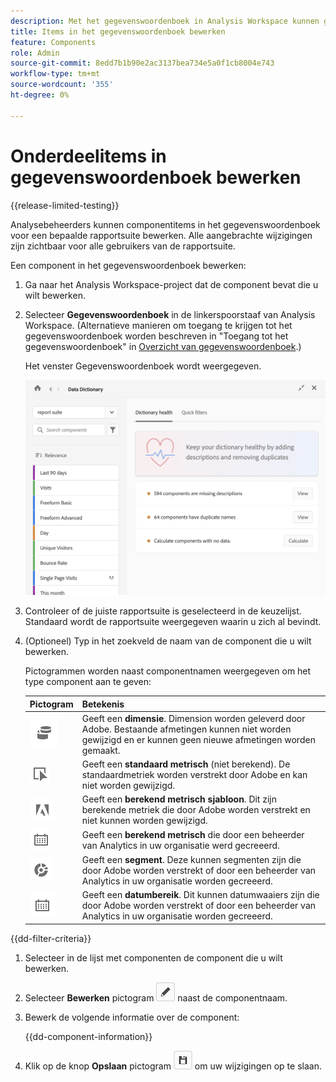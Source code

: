 ```yaml
---
description: Met het gegevenswoordenboek in Analysis Workspace kunnen gebruikers de verschillende componenten in Analysis Workspace, waaronder het beoogde gebruik, die zijn goedgekeurd, duplicaten zijn, catalogiseren en bijhouden, enzovoort.
title: Items in het gegevenswoordenboek bewerken
feature: Components
role: Admin
source-git-commit: 8edd7b1b90e2ac3137bea734e5a0f1cb8004e743
workflow-type: tm+mt
source-wordcount: '355'
ht-degree: 0%

---
```


# Onderdeelitems in gegevenswoordenboek bewerken

{{release-limited-testing}}

Analysebeheerders kunnen componentitems in het gegevenswoordenboek voor een bepaalde rapportsuite bewerken. Alle aangebrachte wijzigingen zijn zichtbaar voor alle gebruikers van de rapportsuite.

Een component in het gegevenswoordenboek bewerken:

1. Ga naar het Analysis Workspace-project dat de component bevat die u wilt bewerken.

1. Selecteer **Gegevenswoordenboek** in de linkerspoorstaaf van Analysis Workspace. (Alternatieve manieren om toegang te krijgen tot het gegevenswoordenboek worden beschreven in &quot;Toegang tot het gegevenswoordenboek&quot; in [Overzicht van gegevenswoordenboek](/help/analyze/analysis-workspace/components/data-dictionary/data-dictionary-overview.md).)

   Het venster Gegevenswoordenboek wordt weergegeven.

   ![Admin-weergave gegevenswoordenboek](assets/data-dictionary-admin.png)

1. Controleer of de juiste rapportsuite is geselecteerd in de keuzelijst. Standaard wordt de rapportsuite weergegeven waarin u zich al bevindt.

1. (Optioneel) Typ in het zoekveld de naam van de component die u wilt bewerken.

   Pictogrammen worden naast componentnamen weergegeven om het type component aan te geven:

   | Pictogram | Betekenis |
   |---------|----------|
   | ![Dimension-pictogram](assets/dimension-icon.png) | Geeft een **dimensie**. Dimension worden geleverd door Adobe. Bestaande afmetingen kunnen niet worden gewijzigd en er kunnen geen nieuwe afmetingen worden gemaakt. |
   | ![Metrisch pictogram](assets/default-metric-icon.png) | Geeft een **standaard metrisch** (niet berekend). De standaardmetriek worden verstrekt door Adobe en kan niet worden gewijzigd. |
   | ![Adobe-pictogram](assets/default-calc-metric-icon.png) | Geeft een **berekend metrisch sjabloon**. Dit zijn berekende metriek die door Adobe worden verstrekt en niet kunnen worden gewijzigd. |
   | ![Pictogram Rekenmachine](assets/calculated-metric-icon-created.png) | Geeft een **berekend metrisch** die door een beheerder van Analytics in uw organisatie werd gecreeerd. <!-- Delete all the comments... Components with this icon can be modified by an Analytics administrator. New calculated metrics can be created by an Analytics administrator, as described in [Metrics](/help/analyze/analysis-workspace/components/apply-create-metrics.md). --> |
   | ![Segmentpictogram](assets/segment-icon.png) | Geeft een **segment**. Deze kunnen segmenten zijn die door Adobe worden verstrekt of door een beheerder van Analytics in uw organisatie worden gecreeerd.<!-- Segments that were created byComponents with this icon can be modified by an Analytics administrator, as described in [Edit component entries in the Data Dictionary](/help/analyze/analysis-workspace/components/data-dictionary/edit-entries-data-dictionary.md). New calculated metrics can also be created by an Analytics administrator, as described in [Metrics](/help/analyze/analysis-workspace/components/apply-create-metrics.md). --> |
   | ![Pictogram Datumbereik](assets/date-range-icon.png) | Geeft een **datumbereik**. Dit kunnen datumwaaiers zijn die door Adobe worden verstrekt of door een beheerder van Analytics in uw organisatie worden gecreeerd. <!-- Components with this icon can be modified by an Analytics administrator. New date ranges can also be created by an Analytics administrator, as described in [Create custom date ranges](/help/analyze/analysis-workspace/components/calendar-date-ranges/custom-date-ranges.md). --> |

{{dd-filter-criteria}}

1. Selecteer in de lijst met componenten de component die u wilt bewerken.

1. Selecteer **Bewerken** pictogram ![Bewerkingspictogram gegevenswoordenboek](assets/data-dictionary-edit-icon.png) naast de componentnaam.

1. Bewerk de volgende informatie over de component:

   {{dd-component-information}}

1. Klik op de knop **Opslaan** pictogram ![Pictogram Gegevenswoordenboek opslaan](assets/data-dictionary-save-icon.png) om uw wijzigingen op te slaan.
